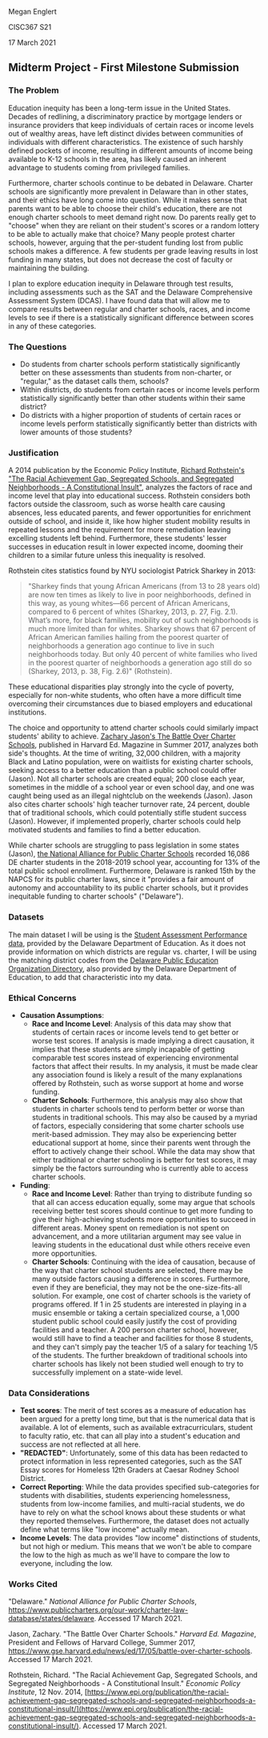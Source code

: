 Megan Englert

CISC367 S21

17 March 2021

## Midterm Project - First Milestone Submission

### The Problem

Education inequity has been a long-term issue in the United States. Decades of redlining, a discriminatory practice by mortgage lenders or insurance providers that keep individuals of certain races or income levels out of wealthy areas, have left distinct divides between communities of individuals with different characteristics. The existence of such harshly defined pockets of income, resulting in different amounts of income being available to K-12 schools in the area, has likely caused an inherent advantage to students coming from privileged families.

Furthermore, charter schools continue to be debated in Delaware. Charter schools are significantly more prevalent in Delaware than in other states, and their ethics have long come into question. While it makes sense that parents want to be able to choose their child's education, there are not enough charter schools to meet demand right now. Do parents really get to "choose" when they are reliant on their student's scores or a random lottery to be able to actually make that choice? Many people protest charter schools, however, arguing that the per-student funding lost from public schools makes a difference. A few students per grade leaving results in lost funding in many states, but does not decrease the cost of faculty or maintaining the building.

I plan to explore education inequity in Delaware through test results, including assessments such as the SAT and the Delaware Comprehensive Assessment System (DCAS). I have found data that will allow me to compare results between regular and charter schools, races, and income levels to see if there is a statistically significant difference between scores in any of these categories.

### The Questions

- Do students from charter schools perform statistically significantly better on these assessments than students from non-charter, or "regular," as the dataset calls them, schools?
- Within districts, do students from certain races or income levels perform statistically significantly better than other students within their same district?
- Do districts with a higher proportion of students of certain races or income levels perform statistically significantly better than districts with lower amounts of those students?

### Justification

A 2014 publication by the Economic Policy Institute, [Richard Rothstein's "The Racial Achievement Gap, Segregated Schools, and Segregated Neighborhoods - A Constitutional Insult"](https://www.epi.org/publication/the-racial-achievement-gap-segregated-schools-and-segregated-neighborhoods-a-constitutional-insult/), analyzes the factors of race and income level that play into educational success. Rothstein considers both factors outside the classroom, such as worse health care causing absences, less educated parents, and fewer opportunities for enrichment outside of school, and inside it, like how higher student mobility results in repeated lessons and the requirement for more remediation leaving excelling students left behind. Furthermore, these students' lesser successes in education result in lower expected income, dooming their children to a similar future unless this inequality is resolved.

Rothstein cites statistics found by NYU sociologist Patrick Sharkey in 2013:
> "Sharkey finds that young African Americans (from 13 to 28 years old) are now ten times as likely to live in poor neighborhoods, defined in this way, as young whites—66 percent of African Americans, compared to 6 percent of whites (Sharkey, 2013, p. 27, Fig. 2.1). What’s more, for black families, mobility out of such neighborhoods is much more limited than for whites. Sharkey shows that 67 percent of African American families hailing from the poorest quarter of neighborhoods a generation ago continue to live in such neighborhoods today. But only 40 percent of white families who lived in the poorest quarter of neighborhoods a generation ago still do so (Sharkey, 2013, p. 38, Fig. 2.6)" (Rothstein).

These educational disparities play strongly into the cycle of poverty, especially for non-white students, who often have a more difficult time overcoming their circumstances due to biased employers and educational institutions. 

The choice and opportunity to attend charter schools could similarly impact students' ability to achieve. [Zachary Jason's The Battle Over Charter Schools](https://www.gse.harvard.edu/news/ed/17/05/battle-over-charter-schools), published in Harvard Ed. Magazine in Summer 2017, analyzes both side's thoughts. At the time of writing, 32,000 children, with a majority Black and Latino population, were on waitlists for existing charter schools, seeking access to a better education than a public school could offer (Jason). Not all charter schools are created equal; 200 close each year, sometimes in the middle of a school year or even school day, and one was caught being used as an illegal nightclub on the weekends (Jason). Jason also cites charter schools' high teacher turnover rate, 24 percent, double that of traditional schools, which could potentially stifle student success (Jason). However, if implemented properly, charter schools could help motivated students and families to find a better education.

While charter schools are struggling to pass legislation in some states (Jason), [the National Alliance for Public Charter Schools](https://www.publiccharters.org/our-work/charter-law-database/states/delaware) recorded 16,086 DE charter students in the 2018-2019 school year, accounting for 13% of the total public school enrollment. Furthermore, Delaware is ranked 15th by the NAPCS for its public charter laws, since it "provides a fair amount of autonomy and accountability to its public charter schools, but it provides inequitable funding to charter schools" ("Delaware").

### Datasets

The main dataset I will be using is the [Student Assessment Performance data](https://data.delaware.gov/Education/Student-Assessment-Performance/ms6b-mt82), provided by the Delaware Department of Education. As it does not provide information on which districts are regular vs. charter, I will be using the matching district codes from the [Delaware Public Education Organization Directory](https://data.delaware.gov/Education/Delaware-Public-Education-Organization-Directory/p3ez-si4g), also provided by the Delaware Department of Education, to add that characteristic into my data.

### Ethical Concerns

- **Causation Assumptions**: 
    - **Race and Income Level**: Analysis of this data may show that students of certain races or income levels tend to get better or worse test scores. If analysis is made implying a direct causation, it implies that these students are simply incapable of getting comparable test scores instead of experiencing environmental factors that affect their results. In my analysis, it must be made clear any association found is likely a result of the many explanations offered by Rothstein, such as worse support at home and worse funding.
    - **Charter Schools**: Furthermore, this analysis may also show that students in charter schools tend to perform better or worse than students in traditional schools. This may also be caused by a myriad of factors, especially considering that some charter schools use merit-based admission. They may also be experiencing better educational support at home, since their parents went through the effort to actively change their school. While the data may show that either traditional or charter schooling is better for test scores, it may simply be the factors surrounding who is currently able to access charter schools.
- **Funding**:
    - **Race and Income Level**: Rather than trying to distribute funding so that all can access education equally, some may argue that schools receiving better test scores should continue to get more funding to give their high-achieving students more opportunities to succeed in different areas. Money spent on remediation is not spent on advancement, and a more utilitarian argument may see value in leaving students in the educational dust while others receive even more opportunities.
    - **Charter Schools**: Continuing with the idea of causation, because of the way that charter school students are selected, there may be many outside factors causing a difference in scores. Furthermore, even if they are beneficial, they may not be the one-size-fits-all solution. For example, one cost of charter schools is the variety of programs offered. If 1 in 25 students are interested in playing in a music ensemble or taking a certain specialized course, a 1,000 student public school could easily justify the cost of providing facilities and a teacher. A 200 person charter school, however, would still have to find a teacher and facilities for those 8 students, and they can't simply pay the teacher 1/5 of a salary for teaching 1/5 of the students. The further breakdown of traditional schools into charter schools has likely not been studied well enough to try to successfully implement on a state-wide level.

### Data Considerations

- **Test scores**: The merit of test scores as a measure of education has been argued for a pretty long time, but that is the numerical data that is available. A lot of elements, such as available extracurriculars, student to faculty ratio, etc. that can all play into a student's education and success are not reflected at all here.
- **"REDACTED"**: Unfortunately, some of this data has been redacted to protect information in less represented categories, such as the SAT Essay scores for Homeless 12th Graders at Caesar Rodney School District.
- **Correct Reporting**: While the data provides specified sub-categories for students with disabilities, students experiencing homelessness, students from low-income families, and multi-racial students, we do have to rely on what the school knows about these students or what they reported themselves. Furthermore, the dataset does not actually define what terms like "low income" actually mean.
- **Income Levels**: The data provides "low income" distinctions of students, but not high or medium. This means that we won't be able to compare the low to the high as much as we'll have to compare the low to everyone, including the low.

### Works Cited
"Delaware." *National Alliance for Public Charter Schools*, https://www.publiccharters.org/our-work/charter-law-database/states/delaware. Accessed 17 March 2021.

Jason, Zachary. "The Battle Over Charter Schools." *Harvard Ed. Magazine*, President and Fellows of Harvard College, Summer 2017, https://www.gse.harvard.edu/news/ed/17/05/battle-over-charter-schools. Accessed 17 March 2021.

Rothstein, Richard. "The Racial Achievement Gap, Segregated Schools, and Segregated Neighborhoods - A Constitutional Insult." *Economic Policy Institute*, 12 Nov. 2014, [https://www.epi.org/publication/the-racial-achievement-gap-segregated-schools-and-segregated-neighborhoods-a-constitutional-insult/](https://www.epi.org/publication/the-racial-achievement-gap-segregated-schools-and-segregated-neighborhoods-a-constitutional-insult/). Accessed 17 March 2021.
